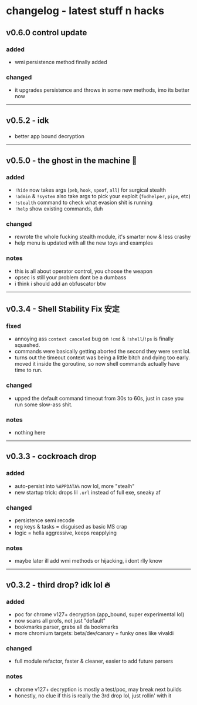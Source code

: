 # changelog - latest stuff n hacks

## v0.6.0 control update

### added

* wmi persistence method finally added

### changed

* it upgrades persistence and throws in some new methods, imo its better now

---

## v0.5.2 - idk

###

* better app bound decryption

---

## v0.5.0 - the ghost in the machine 👻

### added

*   `!hide` now takes args (`peb`, `hook`, `spoof`, `all`) for surgical stealth
*   `!admin` & `!system` also take args to pick your exploit (`fodhelper`, `pipe`, etc)
*   `!stealth` command to check what evasion shit is running
*   `!help` show existing commands, duh

### changed

*   rewrote the whole fucking stealth module, it's smarter now & less crashy
*   help menu is updated with all the new toys and examples

### notes

*   this is all about operator control, you choose the weapon
*   opsec is still your problem dont be a dumbass
*   i think i should add an obfuscator btw

---

## v0.3.4 - Shell Stability Fix 安定

### fixed

*   annoying ass `context canceled` bug on `!cmd` & `!shell`/`!ps` is finally squashed.
*   commands were basically getting aborted the second they were sent lol.
*   turns out the timeout context was being a little bitch and dying too early. moved it inside the goroutine, so now shell commands actually have time to run.

### changed

*   upped the default command timeout from 30s to 60s, just in case you run some slow-ass shit.

### notes

*   nothing here

---

## v0.3.3 - cockroach drop 

### added

* auto-persist into `%APPDATA%` now lol, more "stealh"
* new startup trick: drops lil `.url` instead of full exe, sneaky af

### changed

* persistence semi recode 
* reg keys & tasks = disguised as basic MS crap
* logic = hella aggressive, keeps reapplying

### notes

* maybe later ill add wmi methods or hijacking, i dont rlly know

---

## v0.3.2 - third drop? idk lol 🔥

### added

* poc for chrome v127+ decryption (app\_bound, super experimental lol)
* now scans all profs, not just "default"
* bookmarks parser, grabs all da bookmarks
* more chromium targets: beta/dev/canary + funky ones like vivaldi

### changed

* full module refactor, faster & cleaner, easier to add future parsers

### notes

* chrome v127+ decryption is mostly a test/poc, may break next builds
* honestly, no clue if this is really the 3rd drop lol, just rollin' with it

